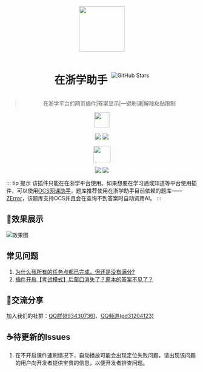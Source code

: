 

<div align="center">

<a><img src="/images/%E5%9C%A8%E6%B5%99%E5%AD%A6%E5%9B%BE%E6%A0%87.png" width="120" height="120" /></a> 

<div style="display: flex; justify-content: center; align-items: center; gap: 10px;">
    <h1>在浙学助手</h1>
    <img src="https://img.shields.io/github/stars/Miaozeqiu/ZjoocEasy" alt="GitHub Stars"/>
</div>

> 在浙学平台的网页插件|答案显示|一键刷课|解除粘贴限制

<a href="https://greasyfork.org/zh-CN/scripts/520141"><img src="/images/greasy_fork.png" width="40" height="40" /></a> 

<div style="display: flex; justify-content: flex-start; justify-content: center; margin-top: 0px" >

<img src="https://img.shields.io/badge/dynamic/json?color=orange&label=%E4%BB%8A%E6%97%A5%E5%AE%89%E8%A3%85&query=$.daily_installs&url=https://greasyfork.org/scripts/520141.json" style="margin:2px"/> 
<img src="https://img.shields.io/badge/dynamic/json?color=red&label=%E6%80%BB%E5%85%B1%E5%AE%89%E8%A3%85&query=$.total_installs&url=https://greasyfork.org/scripts/520141.json" style="margin:2px"/> 

</div>
<a href="https://scriptcat.org/zh-CN/script-show-page/2522"><img src="https://scriptcat.org/assets/logo.png" width="45" height="45" style="margin-top:15px"/></a> 
<div style="display: flex; justify-content: flex-start; justify-content: center; margin-top: 8px" >
<img src="https://img.shields.io/badge/dynamic/xml?color=orange&label=%E4%BB%8A%E6%97%A5%E5%AE%89%E8%A3%85&url=https%3A%2F%2Fscriptcat.org%2Fzh-CN%2Fscript-show-page%2F2522&query=/html/body/div[2]/main/div/div[2]/div[1]/div[1]/div/div/div[1]/div/div[3]/div/div[2]/div/div/div/div[2]/span[2]/span" style="margin:2px"/> 

<img src="https://img.shields.io/badge/dynamic/xml?color=red&label=%E6%80%BB%E5%85%B1%E5%AE%89%E8%A3%85&url=https%3A%2F%2Fscriptcat.org%2Fzh-CN%2Fscript-show-page%2F2522&query=/html/body/div[2]/main/div/div[2]/div[1]/div[1]/div/div/div[1]/div/div[3]/div/div[1]/div/div/div/div[2]/span/span" style="margin:2px"/> 

</div>
</div>

::: tip 提示
该插件只能在在浙学平台使用。如果想要在学习通或知道等平台使用插件，可以使用[OCS网课助手](https://docs.ocsjs.com/)，题库推荐使用在浙学助手目前依赖的题库——[ZError](https://tiku.zerror.cc)，该题库支持OCS并且会在查询不到答案时自动调用AI。
:::


## 🌟效果展示

<div class="pic">
<img src="/images/效果图.png" alt="效果图" />
</div>




## 常见问题
1. [为什么我所有的任务点都已完成，但还是没有满分?](frequently-asked-questions.md#为什么我所有的任务点都已完成，但还是没有满分)
2. [插件开启【考试模式】后窗口消失了？原本的答案不见了？](frequently-asked-questions.md#_2-插件开启考试模式后-窗口消失了-原本的答案不见了)


## 💬交流分享

加入我们的社群：[QQ群(893430736)](https://qm.qq.com/q/478bMeB3zi)、[QQ频道(pd31204123)](https://pd.qq.com/s/51jqhjhn9)

## ☕待更新的Issues
1. 在不开启课件速刷情况下，自动播放可能会出现定位失败问题，请出现该问题的用户向开发者提供宝贵的信息，以便开发者排查问题。




